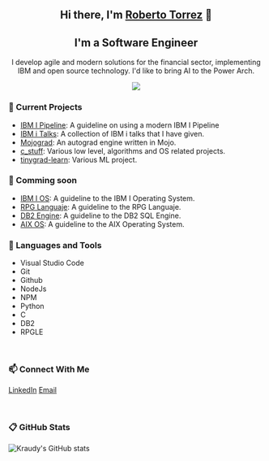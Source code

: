 <h2 align="center">Hi there, I'm <a href="https://www.linkedin.com/in/rtorrezluna/">Roberto Torrez</a> 👋</h2>

<h2 align="center">I'm a Software Engineer</h2>

<p align="center"> I develop agile and modern solutions for the financial sector, implementing IBM and open source technology. I'd like to bring AI to the Power Arch.</p>

<p align="center">
  <a href="#">
      <img src="https://api.visitorbadge.io/api/VisitorHit?user=kraudy&repo=github-visitors-badge&countColor=%234290F7" />
   </a>
</p>

### 🔭 Current Projects

* [IBM I Pipeline](https://github.com/kraudy/IBM-i-pipeline): A guideline on using a modern IBM I Pipeline
* [IBM i Talks](https://github.com/kraudy/ibmi_talks): A collection of IBM i talks that I have given.
* [Mojograd](https://github.com/kraudy/mojo-grad): An autograd engine written in Mojo.
* [c_stuff](https://github.com/kraudy/c_stuff): Various low level, algorithms and OS related projects.
* [tinygrad-learn](https://github.com/kraudy/tinygrad-learn): Various ML project.

### 🌱 Comming soon

* [IBM I OS](): A guideline to the IBM I Operating System.
* [RPG Languaje](): A guideline to the RPG Languaje.
* [DB2 Engine](): A guideline to the DB2 SQL Engine.
* [AIX OS](): A guideline to the AIX Operating System.

### 💼 Languages and Tools

* Visual Studio Code
* Git
* Github
* NodeJs
* NPM
* Python
* C
* DB2
* RPGLE

<br/>

### 📫 Connect With Me

[LinkedIn](https://www.linkedin.com/in/rtorrezluna/)
[Email](mailto:robkraudy@gmail.com)

<br/>

### 📋 GitHub Stats

![Kraudy's GitHub stats](https://github-readme-stats.vercel.app/api?username=kraudy&show_icons=true&theme=tokyonight)
